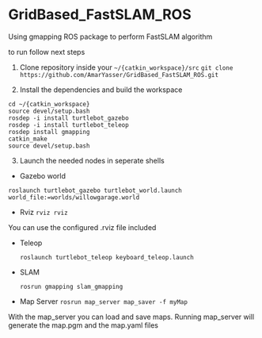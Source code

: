 # GridBased_FastSLAM_ROS
Using gmapping ROS package to perform FastSLAM algorithm 

to run follow next steps
1. Clone repository inside your `~/{catkin_workspace}/src`
`git clone https://github.com/AmarYasser/GridBased_FastSLAM_ROS.git`

2. Install the dependencies and build the workspace
```
cd ~/{catkin_workspace}
source devel/setup.bash
rosdep -i install turtlebot_gazebo
rosdep -i install turtlebot_teleop
rosdep install gmapping
catkin_make
source devel/setup.bash
```
3. Launch the needed nodes in seperate shells

- Gazebo world
 
 `roslaunch turtlebot_gazebo turtlebot_world.launch world_file:=worlds/willowgarage.world`

- Rviz 
  `rviz rviz`

You can use the configured .rviz file included

- Teleop

  `roslaunch turtlebot_teleop keyboard_teleop.launch`

- SLAM

  `rosrun gmapping slam_gmapping`
  
- Map Server
 `rosrun map_server map_saver -f myMap`
 
 With the map_server you can load and save maps. Running map_server will generate the map.pgm and the map.yaml files
